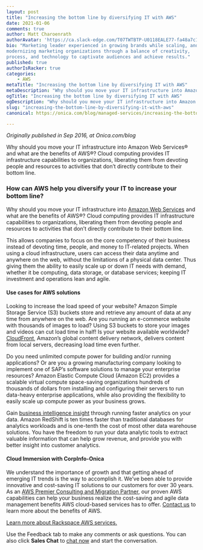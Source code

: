 ```yaml
---
layout: post
title: "Increasing the bottom line by diversifying IT with AWS"
date: 2021-01-06
comments: true
author: Matt Charoenrath
authorAvatar: 'https://ca.slack-edge.com/T07TWTBTP-U0118EALE77-fa48a7c11b02-72'
bio: "Marketing leader experienced in growing brands while scaling, and 
modernizing marketing organizations through a balance of creativity, 
process, and technology to captivate audiences and achieve results."
published: true
authorIsRacker: true
categories:
    - AWS
metaTitle: "Increasing the bottom line by diversifying IT with AWS"
metaDescription: "Why should you move your IT infrastructure into Amazon Web Services and what are the benefits of AWS? Cloud computing provides IT infrastructure capabilities to organizations, liberating them from devoting people and resources to activities that don’t directly contribute to their bottom line."
ogTitle: "Increasing the bottom line by diversifying IT with AWS"
ogDescription: "Why should you move your IT infrastructure into Amazon Web Services and what are the benefits of AWS? Cloud computing provides IT infrastructure capabilities to organizations, liberating them from devoting people and resources to activities that don’t directly contribute to their bottom line."
slug: "increasing-the-bottom-line-by-diversifying-it-with-aws"
canonical: https://onica.com/blog/managed-services/increasing-the-bottom-line-with-aws/

---
```


*Originally published in Sep 2016, at Onica.com/blog*

Why should you move your IT infrastructure into Amazon Web Services&reg; and what are the benefits of AWS&reg;? Cloud computing provides IT infrastructure capabilities to organizations, liberating them from devoting people and resources to activities that don’t directly contribute to their bottom line. 

<!--more-->

### How can AWS help you diversify your IT to increase your bottom line?

Why should you move your IT infrastructure into [Amazon Web Services](https://onica.com/amazon-web-services/) and what are the benefits of AWS&reg;? Cloud computing provides IT infrastructure capabilities to organizations, liberating them from devoting people and resources to activities that don’t directly contribute to their bottom line. 

This allows companies to focus on the core competency of their business instead of devoting time, people, and money to IT-related projects. When using a cloud infrastructure, users can access their data anytime and anywhere on the web, without the limitations of a physical data center. Thus giving them the ability to easily scale up or down IT needs with demand, whether it be computing, data storage, or database services; keeping IT investment and operations lean and agile.

#### Use cases for AWS solutions

Looking to increase the load speed of your website? Amazon Simple Storage Service (S3) buckets store and retrieve any amount of data at any time from anywhere on the web. Are you running an e-commerce website with thousands of images to load? Using S3 buckets to store your images and videos can cut load time in half! Is your website available worldwide? [CloudFront](https://onica.com/amazon-web-services/cloudfront/), Amazon’s global content delivery network, delivers content from local servers, decreasing load time even further.

Do you need unlimited compute power for building and/or running applications? Or are you a growing manufacturing company looking to implement one of SAP’s software solutions to manage your enterprise resources? Amazon Elastic Compute Cloud (Amazon EC2) provides a scalable virtual compute space-saving organizations hundreds of thousands of dollars from installing and configuring their servers to run data-heavy enterprise applications, while also providing the flexibility to easily scale up compute power as your business grows.

Gain [business intelligence insight](https://onica.com/blog/aws-big-data-competency/) through running faster analytics on your data. Amazon RedShift is ten times faster than traditional databases for analytics workloads and is one-tenth the cost of most other data warehouse solutions. You have the freedom to run your data analytic tools to extract valuable information that can help grow revenue, and provide you with better insight into customer analytics.

#### Cloud Immersion with CorpInfo-Onica

We understand the importance of growth and that getting ahead of emerging IT trends is the way to accomplish it. We’ve been able to provide innovative and cost-saving IT solutions to our customers for over 30 years. As an [AWS Premier Consulting and Migration Partner](https://onica.com/amazon-web-services/), our proven AWS capabilities can help your business realize the cost-saving and agile data management benefits AWS cloud-based services has to offer. [Contact us](https://onica.com/contact/) to learn more about the benefits of AWS.

<a class="cta red" id="cta" href="https://www.rackspace.com/cloud/aws">Learn more about Rackspace AWS services.</a>

Use the Feedback tab to make any comments or ask questions. You can also click
**Sales Chat** to [chat now](https://www.rackspace.com/) and start the conversation.
